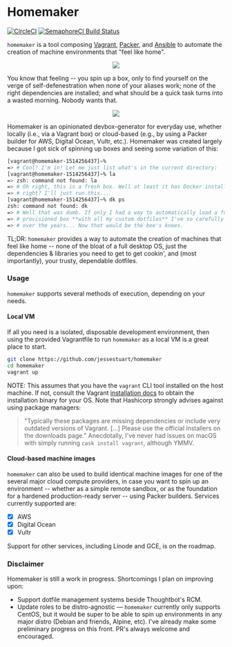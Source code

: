 # Homemaker

[![CircleCI][circleci-badge]][circleci-url]
[![SemaphoreCI Build Status][semaphoreci-badge]][semaphoreci-link]

`homemaker` is a tool composing [Vagrant][vagrant-url], [Packer][packer-url],
and [Ansible][ansible-url] to automate the creation of machine environments
that "feel like home".

<p align="center">
  <img src="http://jstu.art/oWBB/980x.gif" />
</p>

You know that feeling -- you spin up a box, only to find yourself on the verge
of self-defenestration when none of your aliases work; none of the right
dependencies are installed; and what should be a quick task turns into a wasted
morning. Nobody wants that.

<p align="center">
  <img src="http://jstu.art/oWQD/tenor.gif">
</p>

Homemaker is an opinionated devbox-generator for everyday use, whether locally
(i.e., via a Vagrant box) or cloud-based (e.g., by using a Packer builder for
AWS, Digital Ocean, Vultr, etc.). Homemaker was created largely because I got
sick of spinning up boxes and seeing some variation of this:

```sh
[vagrant@homemaker-1514256437]~%
=> # Cool! I'm in! Let me just list what's in the current directory:
[vagrant@homemaker-1514256437]~% la
=> zsh: command not found: la
=> # Oh right, this is a fresh box. Well at least it has Docker installed,
=> # right? I'll just run this...
[vagrant@homemaker-1514256437]~% dk ps
zsh: command not found: dk
=> # Well that was dumb. If only I had a way to automatically load a fully
=> # provisioned box **with all my custom dotfiles** I've so carefully curated
=> # over the years... Now that would be the bee's knees.
```

TL;DR: `homemaker` provides a way to automate the creation of machines that
feel like home -- none of the bloat of a full desktop OS, just the dependencies
& libraries you need to get to get cookin', and (most importantly), your
trusty, dependable dotfiles.

### Usage

`homemaker` supports several methods of execution, depending on your needs.

#### Local VM

If all you need is a isolated, disposable development environment, then using
the provided Vagrantfile to run `homemaker` as a local VM is a great place to
start.

<!-- * ============================================================= -->
<!-- * TODO: Add Makefile to install necessary vagrant plugins, etc. -->
<!-- * ============================================================= -->

```sh
git clone https://github.com/jessestuart/homemaker
cd homemaker
vagrant up
```

NOTE: This assumes that you have the `vagrant` CLI tool installed on the host
machine. If not, consult the Vagrant [installation docs][vagrant-installation]
to obtain the installation binary for your OS. Note that Hashicorp strongly
advises against using package managers:

> "Typically these packages are missing dependencies or include very outdated
> versions of Vagrant. [...] Please use the official installers on the
> downloads page."
> Anecdotally, I've never had issues on macOS with simply running
> `cask install vagrant`, although YMMV.

#### Cloud-based machine images

`homemaker` can also be used to build identical machine images for one of the
several major cloud compute providers, in case you want to spin up an
environment -- whether as a simple remote sandbox, or as the foundation for
a hardened production-ready server -- using Packer builders. Services currently
supported are:

* [x] AWS
* [x] Digital Ocean
* [x] Vultr

Support for other services, including Linode and GCE, is on the roadmap.

<!-- * ============================================================== -->
<!-- * TODO: Add instructions for building and running Packer images. -->
<!-- * ============================================================== -->

### Disclaimer

Homemaker is still a work in progress. Shortcomings I plan on improving upon:

* Support dotfile management systems beside Thoughtbot's RCM.
* Update roles to be distro-agnostic — `homemaker` currently only supports
  CentOS, but it would be super to be able to spin up environments
  in any major distro (Debian and friends, Alpine, etc). I've already make some
  preliminary progress on this front. PR's always welcome and encouraged.

[ansible-url]: https://github.com/ansible/ansible
[circleci-badge]: https://circleci.com/gh/jessestuart/homemaker.svg?style=shield
[circleci-url]: https://circleci.com/gh/jessestuart/homemaker
[packer-url]: https://github.com/hashicorp/packer
[semaphoreci-badge]: https://semaphoreci.com/api/v1/jesses/homemaker/branches/jesse-circleci/badge.svg
[semaphoreci-link]: https://semaphoreci.com/jesses/homemaker
[vagrant-installation]: https://www.vagrantup.com/downloads.html
[vagrant-url]: https://github.com/hashicorp/vagrant
